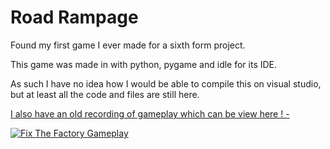 # Road Rampage
 
Found my first game I ever made for a sixth form project.

This game was made in with python, pygame and idle for its IDE.

As such I have no idea how I would be able to compile this on visual studio, but at least all the code and files are still here.




<ins> I also have an old recording of gameplay which can be view here ! - </ins>

[![Fix The Factory Gameplay](https://i.ytimg.com/vi/OdVi3iZFPhA/maxresdefault.jpg?sqp=-oaymwEmCIAKENAF8quKqQMa8AEB-AHUBoAC4AOKAgwIABABGD8gZSgrMA8=&amp;rs=AOn4CLACg6IZiPq_h8XA0r_ISVIUzG_RLg)](https://youtu.be/OdVi3iZFPhA)
